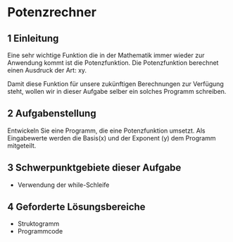 # Potenzrechner

## 1 Einleitung

Eine sehr wichtige Funktion die in der Mathematik immer wieder zur Anwendung kommt ist die Potenzfunktion. Die Potenzfunktion berechnet einen Ausdruck der Art: xy.

Damit diese Funktion für unsere zukünftigen Berechnungen zur Verfügung steht, wollen wir in dieser Aufgabe selber ein solches Programm schreiben.

## 2 Aufgabenstellung

Entwickeln Sie eine Programm, die eine Potenzfunktion umsetzt. Als Eingabewerte werden die Basis(x) und der Exponent (y) dem Programm mitgeteilt.

## 3 Schwerpunktgebiete dieser Aufgabe

* Verwendung der while-Schleife

## 4 Geforderte Lösungsbereiche

* Struktogramm
* Programmcode
